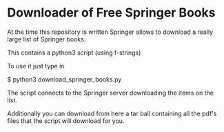 # Downloader of Free Springer Books

At the time this repository is written Springer allows to download a really large list of Springer books.

This contains a python3 script (using f-strings)

To use it just type in 

$ python3 download_springer_books.py

The script connects to the Springer server downloading the items on the list.

Additionally you can download from here a tar ball containing all the pdf's files that the script will download for you.
